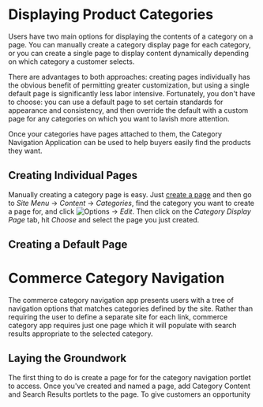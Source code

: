 # Displaying Product Categories

Users have two main options for displaying the contents of a category on a page.
You can manually create a category display page for each category, or you can
create a single page to display content dynamically depending on which category
a customer selects.

There are advantages to both approaches: creating pages individually has the
obvious benefit of permitting greater customization, but using a single default
page is significantly less labor intensive. Fortunately, you don't have to
choose: you can use a default page to set certain standards for appearance and
consistency, and then override the default with a custom page for any categories
on which you want to lavish more attention.

Once your categories have pages attached to them, the Category Navigation
Application can be used to help buyers easily find the products they want.

## Creating Individual Pages

Manually creating a category page is easy. Just 
[create
a page](discover/portal/-/knowledge_base/7-0/creating-and-managing-pages) and
then go to *Site Menu* &rarr; *Content* &rarr; *Categories*, find the category
you want to create a page for, and click ![Options](../../images/icon-add.png)
&rarr; *Edit*. Then click on the *Category Display Page* tab, hit *Choose* and
select the page you just created.

## Creating a Default Page



# Commerce Category Navigation

The commerce category navigation app presents users with a tree of navigation
options that matches categories defined by the site. Rather than requiring the
user to define a separate site for each link, commerce category app requires
just one page which it will populate with search results appropriate to the
selected category.

## Laying the Groundwork

The first thing to do is create a page for for the category navigation portlet
to access. Once you've created and named a page, add Category Content and Search
Results portlets to the page. To give customers an opportunity 

